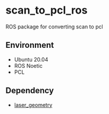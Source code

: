 # scan_to_pcl_ros
ROS package for converting scan to pcl
## Environment
- Ubuntu 20.04
- ROS Noetic
- PCL
## Dependency
- [laser_geometry](http://wiki.ros.org/laser_geometry)
